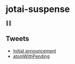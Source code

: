 # jotai-suspense

👻🔮

## Tweets

- [Initial announcement](https://twitter.com/dai_shi/status/1509533380786155525)
- [atomWithPending](https://twitter.com/dai_shi/status/1535792280006983681)
